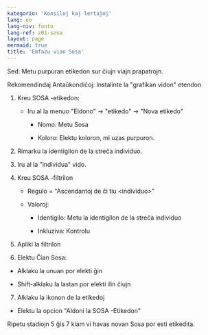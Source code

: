 ```yaml
---
kategorio: 'Konsiloj kaj lertaĵoj'
lang: eo
lang-niv: fonto
lang-ref: z01-sosa
layout: page
mermaid: true
title: 'Emfazu vian Sosa'
---
```


Sed: Metu purpuran etikedon sur ĉiujn viajn prapatrojn. 

Rekomendindaj Antaŭkondiĉoj: Instalinte la "grafikan vidon" etendon

1. Kreu SOSA -etikedon:

   * Iru al la menuo "Eldono" -> "etikedo" -> "Nova etikedo"

     * Nomo: Metu Sosa

     * Koloro: Elektu koloron, mi uzas purpuron. 

2. Rimarku la identigilon de la streĉa individuo. 

3. Iru al la "individua" vido. 

4. Kreu SOSA -filtrilon

   * Regulo = "Ascendantoj de ĉi tiu \<individuo\>"

   * Valoroj:

     * Identigilo: Metu la identigilon de la streĉa individuo

     * Inkluziva: Kontrolu

5. Apliki la filtrilon

6. Elektu Ĉian Sosa:

  * Alklaku la unuan por elekti ĝin

  * Shift-alklaku la lastan por elekti ilin ĉiujn

7. Alklaku la ikonon de la etikedoj

  * Elektu la opcion "Aldoni la SOSA -Etikedon"


Ripetu stadiojn 5 ​​ĝis 7 kiam vi havas novan Sosa por esti etikedita. 





